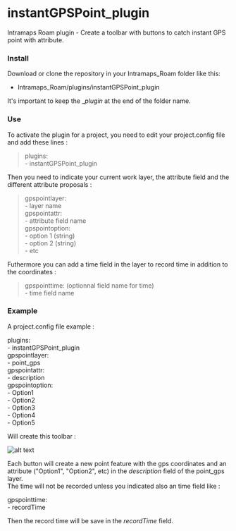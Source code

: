 # instantGPSPoint_plugin
Intramaps Roam plugin - Create a toolbar with buttons to catch instant GPS point with attribute.

### Install
Download or clone the repository in your Intramaps_Roam folder like this:
  * Intramaps_Roam/plugins/instantGPSPoint_plugin

It's important to keep the __plugin_ at the end of the folder name.

### Use
To activate the plugin for a project, you need to edit your project.config file and add these lines :
> plugins:  
>  \- instantGPSPoint_plugin

Then you need to indicate your current work layer, the attribute field and the different attribute proposals :
> gpspointlayer:  
>  \- layer name  
> gpspointattr:  
>  \- attribute field name  
> gpspointoption:  
>  \- option 1 (string)  
>  \- option 2 (string)  
>  \- etc

Futhermore you can add a time field in the layer to record time in addition to the coordinates :
> gpspointtime: (optionnal field name for time)  
>  \- time field name

### Example
A project.config file example :

plugins:  
\- instantGPSPoint_plugin  
gpspointlayer:  
\- point_gps  
gpspointattr:  
\- description  
gpspointoption:  
\- Option1  
\- Option2  
\- Option3  
\- Option4  
\- Option5  

Will create this toolbar :

![alt text](https://github.com/SebastienPeillet/instantGPSPoint_plugin/Intramaps_example.png "toolbar_example")  

Each button will create a new point feature with the gps coordinates and an attribute (\"Option1\", \"Option2\", etc) in the _description_ field of the point_gps layer.  
The time will not be recorded unless you indicated also an time field like :  

gpspointtime:  
\- recordTime

Then the record time will be save in the _recordTime_ field.